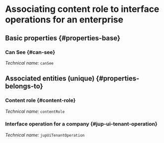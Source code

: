 # Associating content role to interface operations for an enterprise
<!--- THIS FILE IS GENERATED PLEASE DO NOT EDIT IT DIRECTLY --->



<OH code="contentRoleToJupUiTenantOperation"/>


## Basic properties {#properties-base}

### Can See {#can-see}



*Technical name:* ```canSee```
<PH code="contentRoleToJupUiTenantOperation:canSee"/>


## Associated entities (unique) {#properties-belongs-to}

### Content role {#content-role}



*Technical name:* ```contentRole```
<PH code="contentRoleToJupUiTenantOperation:contentRole"/>

### Interface operation for a company {#jup-ui-tenant-operation}



*Technical name:* ```jupUiTenantOperation```
<PH code="contentRoleToJupUiTenantOperation:jupUiTenantOperation"/>





